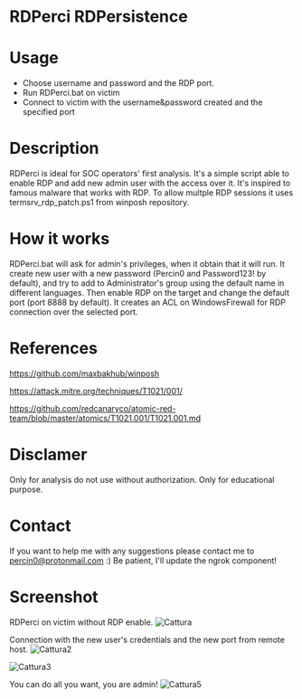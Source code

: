 # RDPerci RDPersistence

# Usage
- Choose username and password and the RDP port.
- Run RDPerci.bat on victim
- Connect to victim with the username&password created and the specified port

# Description
RDPerci is ideal for SOC operators' first analysis. It's a simple script able to enable RDP and add new admin user with the access over it. It's inspired to famous malware that works with RDP. To allow multple RDP sessions it uses termsrv_rdp_patch.ps1 from winposh repository.

# How it works
RDPerci.bat will ask for admin's privileges, when it obtain that it will run. It create new user with a new password (Percin0 and Password123! by default), and try to add to Administrator's group using the default name in different languages.
Then enable RDP on the target and change the default port (port 8888 by default). It creates an ACL on WindowsFirewall for RDP connection over the selected port.

# References
https://github.com/maxbakhub/winposh

https://attack.mitre.org/techniques/T1021/001/

https://github.com/redcanaryco/atomic-red-team/blob/master/atomics/T1021.001/T1021.001.md

# Disclamer 
Only for analysis do not use without authorization. Only for educational purpose.

# Contact
If you want to help me with any suggestions please contact me to percin0@protonmail.com :)  Be patient, I'll update the ngrok component!


# Screenshot

RDPerci on victim without RDP enable.
![Cattura](https://user-images.githubusercontent.com/94323404/153262514-2ad28c12-bf36-44db-af89-9e6c65530077.PNG)

Connection with the new user's credentials and the new port from remote host.
![Cattura2](https://user-images.githubusercontent.com/94323404/153262576-7ffbf271-004d-4297-ae8c-af9b543d421c.PNG)

![Cattura3](https://user-images.githubusercontent.com/94323404/153262682-06d76a32-d925-446b-b4ce-ce1a16c332b1.PNG)

You can do all you want, you are admin!
![Cattura5](https://user-images.githubusercontent.com/94323404/153262772-bc3bab4d-db3d-4bee-ab3f-ab3c17e01ec5.PNG)
